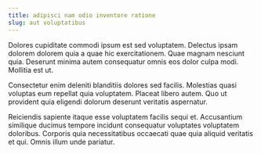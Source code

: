 ```yaml
---
title: adipisci nam odio inventore ratione
slug: aut voluptatibus
---
```


Dolores cupiditate commodi ipsum est sed voluptatem. Delectus ipsam dolorem dolorem quia a quae hic exercitationem. Quae magnam nesciunt quia. Deserunt minima autem consequatur omnis eos dolor culpa modi. Mollitia est ut.

Consectetur enim deleniti blanditiis dolores sed facilis. Molestias quasi voluptas eum repellat quia voluptatem. Placeat libero autem. Quo ut provident quia eligendi dolorum deserunt veritatis aspernatur.

Reiciendis sapiente itaque esse voluptatem facilis sequi et. Accusantium similique ducimus tempore incidunt consequatur voluptates voluptatem doloribus. Corporis quia necessitatibus occaecati quae quia aliquid veritatis et qui. Omnis illum unde pariatur.
